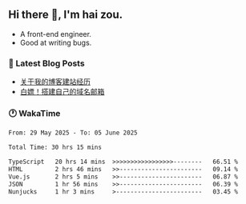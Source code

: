## Hi there 👋, I'm hai zou.

- A front-end engineer.
- Good at writing bugs.

### 📖 Latest Blog Posts
<!-- BLOG-POST-LIST:START -->
- [关于我的博客建站经历](https://www.izou.top/2025/01/blog-site-build/)
- [白嫖！搭建自己的域名邮箱](https://www.izou.top/2025/01/domain-mail/)
<!-- BLOG-POST-LIST:END -->

### 🕐 WakaTime
<!--START_SECTION:waka-->

```txt
From: 29 May 2025 - To: 05 June 2025

Total Time: 30 hrs 15 mins

TypeScript   20 hrs 14 mins  >>>>>>>>>>>>>>>>>--------   66.51 %
HTML         2 hrs 46 mins   >>-----------------------   09.14 %
Vue.js       2 hrs 5 mins    >>-----------------------   06.87 %
JSON         1 hr 56 mins    >>-----------------------   06.39 %
Nunjucks     1 hr 3 mins     >------------------------   03.45 %
```

<!--END_SECTION:waka-->
